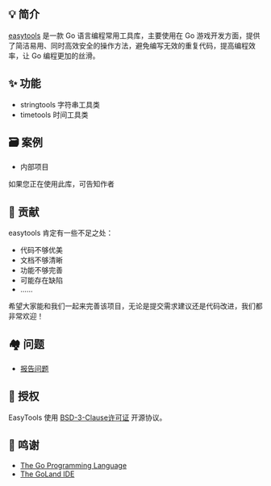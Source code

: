 ## 💡  简介

[easytools](https://pkg.go.dev/github.com/bychannel/easytools) 是一款 Go 语言编程常用工具库，主要使用在 Go 游戏开发方面，提供了简洁易用、同时高效安全的操作方法，避免编写无效的重复代码，提高编程效率，让 Go 编程更加的丝滑。

## ✨ 功能

* stringtools 字符串工具类
* timetools 时间工具类

## 🗃  案例

* 内部项目

如果您正在使用此库，可告知作者

## 💝 贡献

easytools 肯定有一些不足之处：

* 代码不够优美
* 文档不够清晰
* 功能不够完善
* 可能存在缺陷
* ……

希望大家能和我们一起来完善该项目，无论是提交需求建议还是代码改进，我们都非常欢迎！

## 🏘️ 问题

* [报告问题](https://github.com/bychannel/easytools/issues/new)

## 📄 授权

EasyTools 使用 [BSD-3-Clause许可证](https://opensource.org/licenses/BSD-3-Clause) 开源协议。

## 🙏 鸣谢

* [The Go Programming Language](https://golang.org)
* [The GoLand IDE](https://www.jetbrains.com/go)
